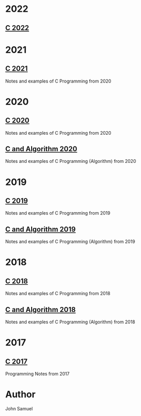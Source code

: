 # 2022
## [C 2022](2022/README.md)

# 2021
## [C 2021](2021/README.md)

Notes and examples of C Programming from 2020

# 2020
## [C 2020](2020/README.md)

Notes and examples of C Programming from 2020

## [C and Algorithm 2020](algorithmes/2020/README.md)

Notes and examples of C Programming (Algorithm) from 2020

# 2019
## [C 2019](2019/README.md)

Notes and examples of C Programming from 2019

## [C and Algorithm 2019](algorithmes/2019/README.md)

Notes and examples of C Programming (Algorithm) from 2019

# 2018
## [C 2018](2018/README.md)

Notes and examples of C Programming from 2018

## [C and Algorithm 2018](algorithmes/2018/README.md)

Notes and examples of C Programming (Algorithm) from 2018

# 2017
## [C 2017](2017/README.md)

Programming Notes from 2017

# Author
John Samuel
